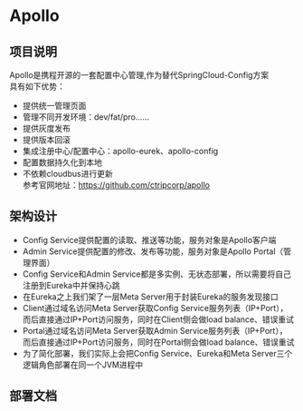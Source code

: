 #   Apollo
## 项目说明  
Apollo是携程开源的一套配置中心管理,作为替代SpringCloud-Config方案  
具有如下优势： 
- 提供统一管理页面  
- 管理不同开发环境：dev/fat/pro……
- 提供灰度发布
- 提供版本回滚
- 集成注册中心/配置中心：apollo-eurek、apollo-config
- 配置数据持久化到本地
- 不依赖cloudbus进行更新  
参考官网地址：https://github.com/ctripcorp/apollo

## 架构设计
- Config Service提供配置的读取、推送等功能，服务对象是Apollo客户端
- Admin Service提供配置的修改、发布等功能，服务对象是Apollo Portal（管理界面）
- Config Service和Admin Service都是多实例、无状态部署，所以需要将自己注册到Eureka中并保持心跳
- 在Eureka之上我们架了一层Meta Server用于封装Eureka的服务发现接口
- Client通过域名访问Meta Server获取Config Service服务列表（IP+Port），而后直接通过IP+Port访问服务，同时在Client侧会做load balance、错误重试
- Portal通过域名访问Meta Server获取Admin Service服务列表（IP+Port），而后直接通过IP+Port访问服务，同时在Portal侧会做load balance、错误重试
- 为了简化部署，我们实际上会把Config Service、Eureka和Meta Server三个逻辑角色部署在同一个JVM进程中

## 部署文档

